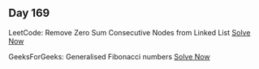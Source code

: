 ## Day 169

LeetCode: Remove Zero Sum Consecutive Nodes from Linked List 
[Solve Now](https://leetcode.com/problems/remove-zero-sum-consecutive-nodes-from-linked-list/description/)

GeeksForGeeks: Generalised Fibonacci numbers 
[Solve Now](https://www.geeksforgeeks.org/problems/generalised-fibonacci-numbers1820/1)